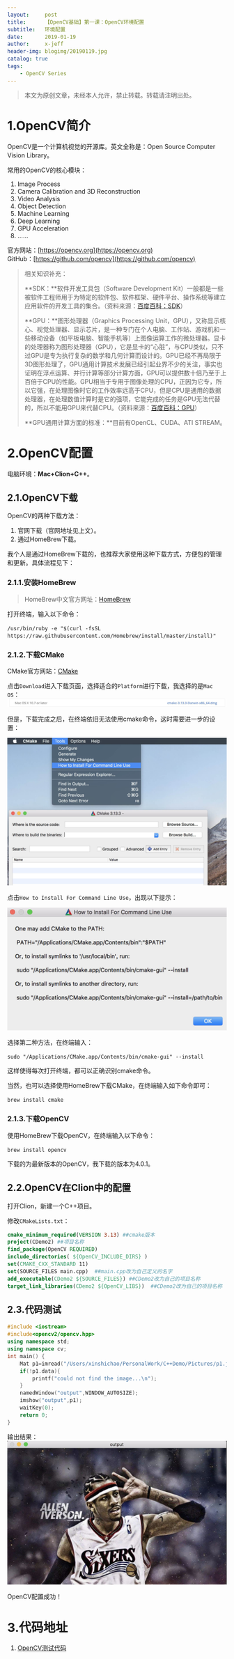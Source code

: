 ```yaml
---
layout:     post
title:      【OpenCV基础】第一课：OpenCV环境配置
subtitle:   环境配置
date:       2019-01-19
author:     x-jeff
header-img: blogimg/20190119.jpg
catalog: true
tags:
    - OpenCV Series
---
```

>本文为原创文章，未经本人允许，禁止转载。转载请注明出处。

# 1.OpenCV简介
OpenCV是一个计算机视觉的开源库。英文全称是：Open Source Computer Vision Library。

常用的OpenCV的核心模块：

1. Image Process
2. Camera Calibration and 3D Reconstruction
3. Video Analysis
4. Object Detection
5. Machine Learning
6. Deep Learning
7. GPU Acceleration
8. ......

官方网站：[https://opencv.org](https://opencv.org)  
GitHub：[https://github.com/opencv](https://github.com/opencv)

>相关知识补充：
>
>**SDK：**软件开发工具包（Software Development Kit）一般都是一些被软件工程师用于为特定的软件包、软件框架、硬件平台、操作系统等建立应用软件的开发工具的集合。（资料来源：[百度百科：SDK](https://baike.baidu.com/item/sdk/7815680)）
>
>**GPU：**图形处理器（Graphics Processing Unit，GPU），又称显示核心、视觉处理器、显示芯片，是一种专门在个人电脑、工作站、游戏机和一些移动设备（如平板电脑、智能手机等）上图像运算工作的微处理器。显卡的处理器称为图形处理器（GPU），它是显卡的“心脏”，与CPU类似，只不过GPU是专为执行复杂的数学和几何计算而设计的。GPU已经不再局限于3D图形处理了，GPU通用计算技术发展已经引起业界不少的关注，事实也证明在浮点运算、并行计算等部分计算方面，GPU可以提供数十倍乃至于上百倍于CPU的性能。GPU相当于专用于图像处理的CPU，正因为它专，所以它强，在处理图像时它的工作效率远高于CPU，但是CPU是通用的数据处理器，在处理数值计算时是它的强项，它能完成的任务是GPU无法代替的，所以不能用GPU来代替CPU。（资料来源：[百度百科：GPU](https://baike.baidu.com/item/图形处理器?fromtitle=gpu&fromid=105524)）
>
>**GPU通用计算方面的标准：**目前有OpenCL、CUDA、ATI STREAM。



# 2.OpenCV配置

电脑环境：**Mac+Clion+C++**。

## 2.1.OpenCV下载

OpenCV的两种下载方法：

1. 官网下载（官网地址见上文）。
2. 通过HomeBrew下载。

我个人是通过HomeBrew下载的，也推荐大家使用这种下载方式，方便包的管理和更新。具体流程见下：

### 2.1.1.安装HomeBrew
>HomeBrew中文官方网址：[HomeBrew](https://brew.sh/index_zh-cn.html)

打开终端，输入以下命令：

`
/usr/bin/ruby -e "$(curl -fsSL https://raw.githubusercontent.com/Homebrew/install/master/install)"
`

### 2.1.2.下载CMake

CMake官方网站：[CMake](https://cmake.org)

点击`Download`进入下载页面，选择适合的`Platform`进行下载，我选择的是`Mac OS`：
![](https://github.com/x-jeff/BlogImage/raw/master/OpenCVSeries/Lesson1/1x1.jpg)

但是，下载完成之后，在终端依旧无法使用cmake命令，这时需要进一步的设置：

![](https://github.com/x-jeff/BlogImage/raw/master/OpenCVSeries/Lesson1/1x2.jpg)

点击`How to Install For Command Line Use`，出现以下提示：

![](https://github.com/x-jeff/BlogImage/raw/master/OpenCVSeries/Lesson1/1x3.jpg)

选择第二种方法，在终端输入：

`
sudo "/Applications/CMake.app/Contents/bin/cmake-gui" --install
`

这样使得每次打开终端，都可以正确识别cmake命令。

当然，也可以选择使用HomeBrew下载CMake，在终端输入如下命令即可：

`
brew install cmake
`

### 2.1.3.下载OpenCV

使用HomeBrew下载OpenCV，在终端输入以下命令：

`
brew install opencv
`

下载的为最新版本的OpenCV，我下载的版本为4.0.1。

## 2.2.OpenCV在Clion中的配置

打开Clion，新建一个C++项目。

修改`CMakeLists.txt`：

```cmake
cmake_minimum_required(VERSION 3.13) ##cmake版本
project(CDemo2) ##项目名称
find_package(OpenCV REQUIRED)
include_directories( ${OpenCV_INCLUDE_DIRS} )
set(CMAKE_CXX_STANDARD 11)
set(SOURCE_FILES main.cpp)  ##main.cpp改为自己定义的名字
add_executable(CDemo2 ${SOURCE_FILES}) ##CDemo2改为自己的项目名称
target_link_libraries(CDemo2 ${OpenCV_LIBS})  ##CDemo2改为自己的项目名称
```

## 2.3.代码测试

```c++
#include <iostream>
#include<opencv2/opencv.hpp>
using namespace std;
using namespace cv;
int main() {
    Mat p1=imread("/Users/xinshichao/PersonalWork/C++Demo/Pictures/p1.jpeg"); //改成自己的图片路径，尽量使用绝对路径
    if(!p1.data){
        printf("could not find the image...\n");
    }
    namedWindow("output",WINDOW_AUTOSIZE);
    imshow("output",p1);
    waitKey(0);
    return 0;
}
```

输出结果：
![](https://github.com/x-jeff/BlogImage/raw/master/OpenCVSeries/Lesson1/1x4.jpg)

OpenCV配置成功！

# 3.代码地址

1. [OpenCV测试代码](https://github.com/x-jeff/OpenCV_Code_Demo/tree/master/Demo1)
